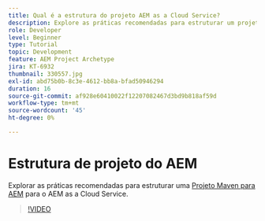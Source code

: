 ```yaml
---
title: Qual é a estrutura do projeto AEM as a Cloud Service?
description: Explore as práticas recomendadas para estruturar um projeto Maven para o AEM as a Cloud Service.
role: Developer
level: Beginner
type: Tutorial
topic: Development
feature: AEM Project Archetype
jira: KT-6932
thumbnail: 330557.jpg
exl-id: abd75b0b-8c3e-4612-bb8a-bfad50946294
duration: 16
source-git-commit: af928e60410022f12207082467d3bd9b818af59d
workflow-type: tm+mt
source-wordcount: '45'
ht-degree: 0%

---
```


# Estrutura de projeto do AEM

Explorar as práticas recomendadas para estruturar uma [Projeto Maven para AEM](https://experienceleague.adobe.com/docs/experience-manager-cloud-service/implementing/developing/aem-project-content-package-structure.html#developing) para o AEM as a Cloud Service.

>[!VIDEO](https://video.tv.adobe.com/v/330557?quality=12&learn=on)
